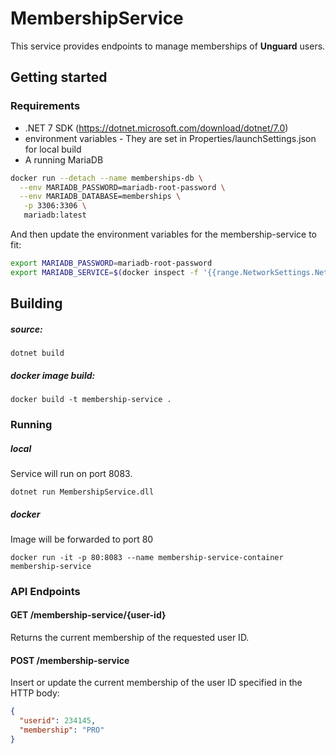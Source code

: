 ﻿# MembershipService

This service provides endpoints to manage memberships of **Unguard** users.


## Getting started

### Requirements

- .NET 7 SDK (https://dotnet.microsoft.com/download/dotnet/7.0)
- environment variables - They are set in Properties/launchSettings.json for local build
- A running MariaDB

```bash
docker run --detach --name memberships-db \
  --env MARIADB_PASSWORD=mariadb-root-password \
  --env MARIADB_DATABASE=memberships \
   -p 3306:3306 \
   mariadb:latest
```
And then update the environment variables for the membership-service to fit:
```bash
export MARIADB_PASSWORD=mariadb-root-password
export MARIADB_SERVICE=$(docker inspect -f '{{range.NetworkSettings.Networks}}{{.IPAddress}}{{end}}' memberships-db)
```

## Building

##### source:

```
dotnet build
```

##### docker image build:

```
docker build -t membership-service .
```


### Running


##### local

Service will run on port 8083.

```
dotnet run MembershipService.dll
```

##### docker

Image will be forwarded to port 80
```
docker run -it -p 80:8083 --name membership-service-container membership-service
```

### API Endpoints

#### GET /membership-service/{user-id}
Returns the current membership of the requested user ID.

#### POST /membership-service
Insert or update the current membership of the user ID specified in the HTTP body:
```json
{
  "userid": 234145,
  "membership": "PRO"
}
```
